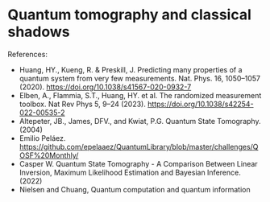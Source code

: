 # Quantum tomography and classical shadows

References:
- Huang, HY., Kueng, R. & Preskill, J. Predicting many properties of a quantum system from very few measurements. Nat. Phys. 16, 1050–1057 (2020). https://doi.org/10.1038/s41567-020-0932-7
- Elben, A., Flammia, S.T., Huang, HY. et al. The randomized measurement toolbox. Nat Rev Phys 5, 9–24 (2023). https://doi.org/10.1038/s42254-022-00535-2
- Altepeter, JB., James, DFV., and Kwiat, P.G. Quantum State Tomography. (2004)
- Emilio Peláez. https://github.com/epelaaez/QuantumLibrary/blob/master/challenges/QOSF%20Monthly/
- Casper W. Quantum State Tomography - A Comparison Between Linear Inversion, Maximum Likelihood Estimation and Bayesian Inference. (2022)
- Nielsen and Chuang, Quantum computation and quantum information
